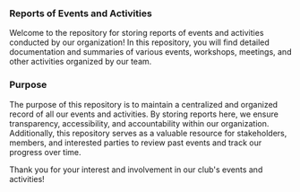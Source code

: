 ### Reports of Events and Activities
Welcome to the repository for storing reports of events and activities conducted by our organization! In this repository, you will find detailed documentation and summaries of various events, workshops, meetings, and other activities organized by our team.

### Purpose
The purpose of this repository is to maintain a centralized and organized record of all our events and activities. By storing reports here, we ensure transparency, accessibility, and accountability within our organization. Additionally, this repository serves as a valuable resource for stakeholders, members, and interested parties to review past events and track our progress over time.

Thank you for your interest and involvement in our club's events and activities!

